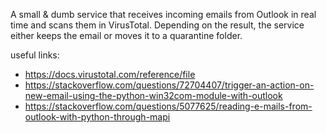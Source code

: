 A small & dumb service that receives incoming emails from Outlook in real time and scans them in VirusTotal. Depending on the result, the service either keeps the email or moves it to a quarantine folder.

useful links:
- https://docs.virustotal.com/reference/file
- https://stackoverflow.com/questions/72704407/trigger-an-action-on-new-email-using-the-python-win32com-module-with-outlook
- https://stackoverflow.com/questions/5077625/reading-e-mails-from-outlook-with-python-through-mapi
